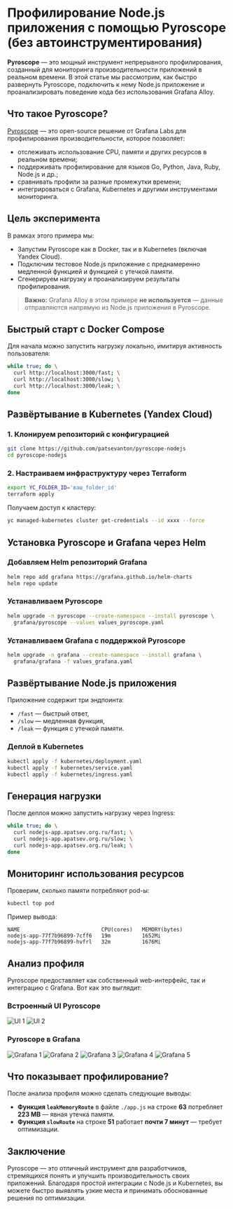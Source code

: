 # Профилирование Node.js приложения с помощью Pyroscope (без автоинструментирования)

**Pyroscope** — это мощный инструмент непрерывного профилирования, созданный для мониторинга производительности приложений в реальном времени. В этой статье мы рассмотрим, как быстро развернуть Pyroscope, подключить к нему Node.js приложение и проанализировать поведение кода без использования Grafana Alloy.


## Что такое Pyroscope?

[Pyroscope](https://github.com/grafana/pyroscope) — это open-source решение от Grafana Labs для профилирования производительности, которое позволяет:

- отслеживать использование CPU, памяти и других ресурсов в реальном времени;
- поддерживать профилирование для языков Go, Python, Java, Ruby, Node.js и др.;
- сравнивать профили за разные промежутки времени;
- интегрироваться с Grafana, Kubernetes и другими инструментами мониторинга.


## Цель эксперимента

В рамках этого примера мы:
- Запустим Pyroscope как в Docker, так и в Kubernetes (включая Yandex Cloud).
- Подключим тестовое Node.js приложение с преднамеренно медленной функцией и функцией с утечкой памяти.
- Сгенерируем нагрузку и проанализируем результаты профилирования.

> **Важно:** Grafana Alloy в этом примере **не используется** — данные отправляются напрямую из Node.js приложения в Pyroscope.


## Быстрый старт с Docker Compose

Для начала можно запустить нагрузку локально, имитируя активность пользователя:

```bash
while true; do \
  curl http://localhost:3000/fast; \
  curl http://localhost:3000/slow; \
  curl http://localhost:3000/leak; \
done
```

## Развёртывание в Kubernetes (Yandex Cloud)

### 1. Клонируем репозиторий с конфигурацией

```bash
git clone https://github.com/patsevanton/pyroscope-nodejs
cd pyroscope-nodejs
```

### 2. Настраиваем инфраструктуру через Terraform

```bash
export YC_FOLDER_ID='ваш_folder_id'
terraform apply
```

Получаем доступ к кластеру:

```bash
yc managed-kubernetes cluster get-credentials --id xxxx --force
```

## Установка Pyroscope и Grafana через Helm

### Добавляем Helm репозиторий Grafana

```bash
helm repo add grafana https://grafana.github.io/helm-charts
helm repo update
```

### Устанавливаем Pyroscope

```bash
helm upgrade -n pyroscope --create-namespace --install pyroscope \
  grafana/pyroscope --values values_pyroscope.yaml
```

### Устанавливаем Grafana с поддержкой Pyroscope

```bash
helm upgrade -n grafana --create-namespace --install grafana \
  grafana/grafana -f values_grafana.yaml
```


## Развёртывание Node.js приложения

Приложение содержит три эндпоинта:
- `/fast` — быстрый ответ,
- `/slow` — медленная функция,
- `/leak` — функция с утечкой памяти.

### Деплой в Kubernetes

```bash
kubectl apply -f kubernetes/deployment.yaml
kubectl apply -f kubernetes/service.yaml
kubectl apply -f kubernetes/ingress.yaml
```


## Генерация нагрузки

После деплоя можно запустить нагрузку через Ingress:

```bash
while true; do \
  curl nodejs-app.apatsev.org.ru/fast; \
  curl nodejs-app.apatsev.org.ru/slow; \
  curl nodejs-app.apatsev.org.ru/leak; \
done
```

## Мониторинг использования ресурсов

Проверим, сколько памяти потребляют pod-ы:

```bash
kubectl top pod
```

Пример вывода:

```
NAME                          CPU(cores)   MEMORY(bytes)   
nodejs-app-77f7b96899-7cff6   19m          1652Mi          
nodejs-app-77f7b96899-hvfrl   32m          1676Mi 
```

## Анализ профиля

Pyroscope предоставляет как собственный web-интерфейс, так и интеграцию с Grafana. Вот как это выглядит:

### Встроенный UI Pyroscope

![UI 1](https://habrastorage.org/webt/zk/3l/at/zk3latbwghzaxdnuyezha0mx7zc.png)
![UI 2](https://habrastorage.org/webt/5r/p0/_w/5rp0_wgdcnili5ytzo-ovv1bib8.png)

### Pyroscope в Grafana

![Grafana 1](https://habrastorage.org/webt/jc/dl/jj/jcdljjhrd7qfjxcpmi3vc6jwkns.png)
![Grafana 2](https://habrastorage.org/webt/dc/sz/ir/dcszirjryh_ugttlhdnraq6m7fk.png)
![Grafana 3](https://habrastorage.org/webt/nc/qx/ve/ncqxveh6g1lo6xndhcg_mb46fwy.png)
![Grafana 4](https://habrastorage.org/webt/z3/ou/ud/z3ouudbzmayznipiak-5w7frvjc.png)
![Grafana 5](https://habrastorage.org/webt/3g/fu/87/3gfu87hmdm1h-ckgh6d6tzsellu.png)

## Что показывает профилирование?

После анализа профиля можно сделать следующие выводы:

- **Функция `leakMemoryRoute`** в файле `./app.js` на строке **63** потребляет **223 MB** — явная утечка памяти.
- **Функция `slowRoute`** на строке **51** работает **почти 7 минут** — требует оптимизации.

## Заключение
Pyroscope — это отличный инструмент для разработчиков, стремящихся понять и улучшить производительность своих приложений. Благодаря простой интеграции с Node.js и Kubernetes, вы можете быстро выявлять узкие места и принимать обоснованные решения по оптимизации.

